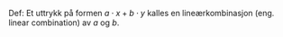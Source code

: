 Def:
Et uttrykk på formen $a\cdot x + b\cdot y$ kalles en lineærkombinasjon (eng. linear combination) av $a$ og $b$.